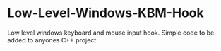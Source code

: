 # Low-Level-Windows-KBM-Hook
Low level windows keyboard and mouse input hook. Simple code to be added to anyones C++ project.
